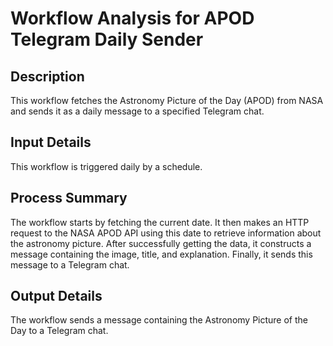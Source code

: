 # Workflow Analysis for APOD Telegram Daily Sender

## Description
This workflow fetches the Astronomy Picture of the Day (APOD) from NASA and sends it as a daily message to a specified Telegram chat.

## Input Details
This workflow is triggered daily by a schedule.

## Process Summary
The workflow starts by fetching the current date. It then makes an HTTP request to the NASA APOD API using this date to retrieve information about the astronomy picture. After successfully getting the data, it constructs a message containing the image, title, and explanation. Finally, it sends this message to a Telegram chat.

## Output Details
The workflow sends a message containing the Astronomy Picture of the Day to a Telegram chat.
